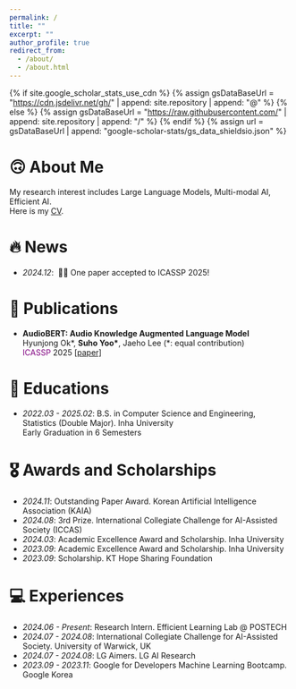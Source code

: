 ```yaml
---
permalink: /
title: ""
excerpt: ""
author_profile: true
redirect_from: 
  - /about/
  - /about.html
---
```


{% if site.google_scholar_stats_use_cdn %}
{% assign gsDataBaseUrl = "https://cdn.jsdelivr.net/gh/" | append: site.repository | append: "@" %}
{% else %}
{% assign gsDataBaseUrl = "https://raw.githubusercontent.com/" | append: site.repository | append: "/" %}
{% endif %}
{% assign url = gsDataBaseUrl | append: "google-scholar-stats/gs_data_shieldsio.json" %}

<span class='anchor' id='about-me'></span>
# 🙃 About Me
My research interest includes Large Language Models, Multi-modal AI, Efficient AI.  
Here is my [CV](/assets/CV_SuhoYoo.pdf).

# 🔥 News
- *2024.12*: &nbsp;🎉🎉 One paper accepted to ICASSP 2025!

# 📝 Publications 
- **AudioBERT: Audio Knowledge Augmented Language Model**  
  Hyunjong Ok\*, **Suho Yoo\***, Jaeho Lee (*: equal contribution)  
  <span style="color: purple;">ICASSP</span> 2025 [[paper]](https://arxiv.org/pdf/2409.08199)

# 📖 Educations
- *2022.03 - 2025.02*: B.S. in Computer Science and Engineering, Statistics (Double Major). Inha University  
  Early Graduation in 6 Semesters

# 🎖 Awards and Scholarships
- *2024.11*: Outstanding Paper Award. Korean Artificial Intelligence Association (KAIA)
- *2024.08*: 3rd Prize. International Collegiate Challenge for AI-Assisted Society (ICCAS)
- *2024.03*: Academic Excellence Award and Scholarship. Inha University
- *2023.09*: Academic Excellence Award and Scholarship. Inha University
- *2023.09*: Scholarship. KT Hope Sharing Foundation
  
<!--
# 💬 Invited Talks
- *2021.06*, Lorem ipsum dolor sit amet, consectetur adipiscing elit. Vivamus ornare aliquet ipsum, ac tempus justo dapibus sit amet. 
- *2021.03*, Lorem ipsum dolor sit amet, consectetur adipiscing elit. Vivamus ornare aliquet ipsum, ac tempus justo dapibus sit amet.  \| [\[video\]](https://github.com/)
-->
# 💻 Experiences
- *2024.06 - Present*: Research Intern. Efficient Learning Lab @ POSTECH
- *2024.07 - 2024.08*: International Collegiate Challenge for AI-Assisted Society. University of Warwick, UK
- *2024.07 - 2024.08*: LG Aimers. LG AI Research
- *2023.09 - 2023.11*: Google for Developers Machine Learning Bootcamp. Google Korea



